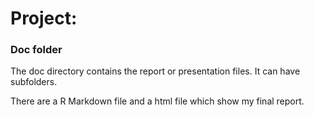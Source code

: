 # Project: 
### Doc folder

The doc directory contains the report or presentation files. It can have subfolders.  

There are a R Markdown file and a html file which show my final report.
